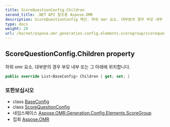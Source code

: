 ```yaml
---
title: ScoreQuestionConfig.Children
second_title: .NET API 참조용 Aspose.OMR
description: ScoreQuestionConfig 재산. 하위 omr 요소. 대부분의 경우 부모 내부 또는 그 아래에 위치합니다.
type: docs
weight: 20
url: /ko/net/aspose.omr.generation.config.elements.scoregroup/scorequestionconfig/children/
---
```

## ScoreQuestionConfig.Children property

하위 omr 요소. 대부분의 경우 부모 내부 또는 그 아래에 위치합니다.

```csharp
public override List<BaseConfig> Children { get; set; }
```

### 또한보십시오

* class [BaseConfig](../../../aspose.omr.generation.config/baseconfig/)
* class [ScoreQuestionConfig](../)
* 네임스페이스 [Aspose.OMR.Generation.Config.Elements.ScoreGroup](../../scorequestionconfig/)
* 집회 [Aspose.OMR](../../../)


